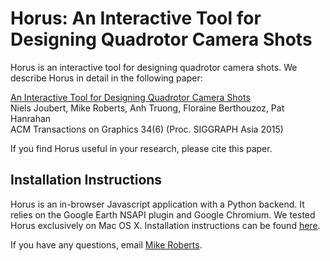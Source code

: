 # Horus: An Interactive Tool for Designing Quadrotor Camera Shots

Horus is an interactive tool for designing quadrotor camera shots. We describe Horus in detail in the following paper:

[An Interactive Tool for Designing Quadrotor Camera Shots](http://stanford-gfx.github.io/Horus/)  
Niels Joubert, Mike Roberts, Anh Truong, Floraine Berthouzoz, Pat Hanrahan  
ACM Transactions on Graphics 34(6) (Proc. SIGGRAPH Asia 2015)

If you find Horus useful in your research, please cite this paper.

## Installation Instructions

Horus is an in-browser Javascript application with a Python backend. It relies on the Google Earth NSAPI plugin and Google Chromium. We tested Horus exclusively on Mac OS X. Installation instructions can be found [here](https://docs.google.com/document/d/1t-euYONWhzXfZr2kS9Qt8z9R9N8hgF3YIWdFDxR72AI).

If you have any questions, email [Mike Roberts](mailto:mlrobert@stanford.edu).
